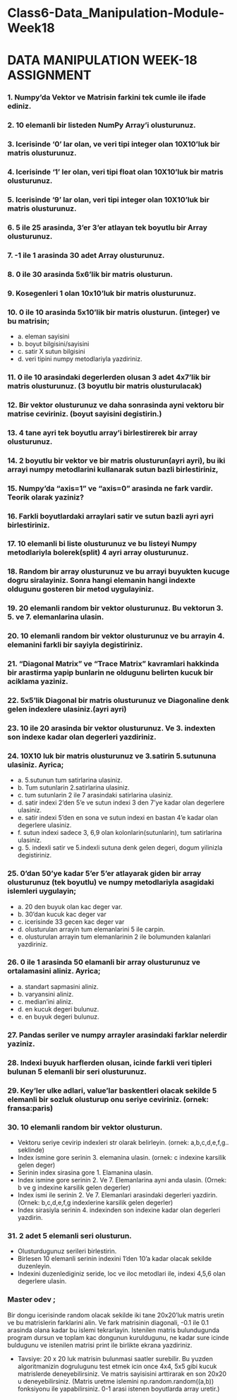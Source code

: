 # Class6-Data_Manipulation-Module-Week18

# DATA MANIPULATION WEEK-18 ASSIGNMENT

### 1. Numpy’da Vektor ve Matrisin farkini tek cumle ile ifade ediniz.



### 2. 10 elemanli bir listeden NumPy Array’i olusturunuz.



### 3. Icerisinde ‘0’ lar olan, ve veri tipi integer olan 10X10’luk bir matris olusturunuz.



### 4. Icerisinde ‘1’ ler olan, veri tipi float olan 10X10’luk bir matris olusturunuz.



### 5.	Icerisinde ‘9’ lar olan, veri tipi integer olan 10X10’luk bir matris olusturunuz.



### 6.	5 ile 25 arasinda, 3’er 3’er atlayan tek boyutlu bir Array olusturunuz.



### 7. -1 ile 1 arasinda 30 adet Array olusturunuz.



### 8.	0 ile 30 arasinda 5x6’lik bir matris olusturun.



### 9.	Kosegenleri 1 olan 10x10’luk bir matris olusturunuz. 



### 10. 0 ile 10 arasinda 5x10’lik bir matris olusturun. (integer) ve bu matrisin;
* a. eleman sayisini 
* b. boyut bilgisini/sayisini 
* c. satir X sutun bilgisini 
* d. veri tipini numpy metodlariyla yazdiriniz.



### 11. 0 ile 10 arasindaki degerlerden olusan 3 adet 4x7’lik bir matris olusturunuz. (3 boyutlu bir matris olusturulacak)



### 12. Bir vektor olusturunuz ve daha sonrasinda ayni vektoru bir matrise ceviriniz. (boyut sayisini degistirin.)



### 13. 4 tane ayri tek boyutlu array’i birlestirerek bir array olusturunuz.



### 14. 2 boyutlu bir vektor ve bir matris olusturun(ayri ayri), bu iki arrayi numpy metodlarini kullanarak sutun bazli birlestiriniz,



### 15. Numpy’da “axis=1” ve “axis=0” arasinda ne fark vardir. Teorik olarak yaziniz?



### 16. Farkli boyutlardaki arraylari satir ve sutun bazli ayri ayri birlestiriniz.



### 17. 10 elemanli bi liste olusturunuz ve bu listeyi Numpy metodlariyla bolerek(split) 4 ayri array olusturunuz.



### 18. Random bir array olusturunuz ve bu arrayi buyukten kucuge dogru siralayiniz. Sonra hangi elemanin hangi indexte oldugunu gosteren bir metod uygulayiniz.



### 19. 20 elemanli random bir vektor olusturunuz. Bu vektorun 3. 5. ve 7. elemanlarina ulasin.



### 20. 10 elemanli random bir vektor olusturunuz ve bu arrayin 4. elemanini farkli bir sayiyla degistiriniz.



### 21. “Diagonal Matrix” ve “Trace Matrix” kavramlari hakkinda bir arastirma yapip bunlarin ne oldugunu belirten kucuk bir aciklama yaziniz.



### 22. 5x5’lik Diagonal bir matris olusturunuz ve Diagonaline denk gelen indexlere ulasiniz.(ayri ayri)



### 23. 10 ile 20 arasinda bir vektor olusturunuz. Ve 3. indexten son indexe kadar olan degerleri yazdiriniz.



### 24. 10X10 luk bir matris olusturunuz ve 3.satirin 5.sutununa ulasiniz. Ayrica;
* a. 5.sutunun tum satirlarina ulasiniz. 
* b. Tum sutunlarin 2.satirlarina ulasiniz. 
* c. tum sutunlarin 2 ile 7 arasindaki satirlarina ulasiniz. 
* d. satir indexi 2’den 5’e ve sutun indexi 3 den 7’ye kadar olan degerlere ulasiniz. 
* e. satir indexi 5’den en sona ve sutun indexi en bastan 4’e kadar olan degerlere ulasiniz. 
* f. sutun indexi sadece 3, 6,9 olan kolonlarin(sutunlarin), tum satirlarina ulasiniz. 
* g. 5. indexli satir ve 5.indexli sutuna denk gelen degeri, dogum yilinizla degistiriniz.



### 25. 0’dan 50’ye kadar 5’er 5’er atlayarak giden bir array olusturunuz (tek boyutlu) ve numpy metodlariyla asagidaki islemleri uygulayin;

* a. 20 den buyuk olan kac deger var. 
* b. 30’dan kucuk kac deger var 
* c. icerisinde 33 gecen kac deger var 
* d. olusturulan arrayin tum elemanlarini 5 ile carpin. 
* e. olusturulan arrayin tum elemanlarinin 2 ile bolumunden kalanlari yazdiriniz.



### 26. 0 ile 1 arasinda 50 elamanli bir array olusturunuz ve ortalamasini aliniz. Ayrica;
* a. standart sapmasini aliniz. 
* b. varyansini aliniz. 
* c. median’ini aliniz. 
* d. en kucuk degeri bulunuz. 
* e. en buyuk degeri bulunuz.



### 27.	Pandas seriler ve numpy arrayler arasindaki farklar nelerdir yaziniz.



### 28.	Indexi buyuk harflerden olusan, icinde farkli veri tipleri bulunan 5 elemanli bir seri olusturunuz.



### 29.	Key’ler ulke adlari, value’lar baskentleri olacak sekilde 5 elemanli bir sozluk olusturup onu seriye ceviriniz. (ornek: fransa:paris)



### 30.	10 elemanli random bir vektor olusturun.
* Vektoru seriye cevirip indexleri str olarak belirleyin. 
(ornek: a,b,c,d,e,f,g.. seklinde)
* Index ismine gore serinin 3. elemanina ulasin. 
(ornek: c indexine karsilik gelen deger)
* Serinin index sirasina gore 1. Elamanina ulasin.
* Index ismine gore serinin  2. Ve 7. Elemanlarina ayni anda ulasin. 
(Ornek: b ve g indexine karsilik gelen degerler)
* Index ismi ile serinin 2. Ve 7. Elemanlari arasindaki degerleri yazdirin.
(Ornek: b,c,d,e,f,g indexlerine karsilik gelen degerler)
* Index sirasiyla serinin 4. indexinden son indexine kadar olan degerleri yazdirin.



### 31.	2 adet 5 elemanli seri olusturun.
* Olusturdugunuz serileri birlestirin.
* Birlesen 10 elemanli serinin indexini 1’den 10’a kadar olacak sekilde duzenleyin.
* Indexini duzenlediginiz seride, loc ve iloc metodlari ile, indexi 4,5,6 olan degerlere ulasin.



### Master odev ;
Bir dongu icerisinde random olacak sekilde iki tane 20x20’luk matris uretin ve bu matrislerin farklarini alin. Ve fark matrisinin diagonali, -0.1 ile 0.1 arasinda olana kadar bu islemi tekrarlayin. Istenilen matris bulundugunda program dursun ve toplam kac dongunun kuruldugunu, ne kadar sure icinde buldugunu ve istenilen matrisi print ile birlikte ekrana yazdiriniz. 
* Tavsiye: 20 x 20 luk matrisin bulunmasi saatler surebilir. Bu yuzden algoritmanizin dogrulugunu test etmek icin once 4x4, 5x5 gibi kucuk matrislerde deneyebilirsiniz. Ve matris sayisisini arttirarak en son 20x20 u deneyebilirsiniz. 
(Matris uretme islemini np.random.random((a,b)) fonksiyonu ile yapabilirsiniz. 0-1 arasi istenen boyutlarda array uretir.)



